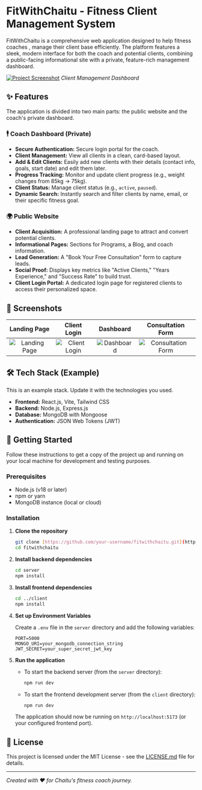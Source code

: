 <!-- <div align="center">
<img width="1200" height="475" alt="GHBanner" src="https://github.com/user-attachments/assets/0aa67016-6eaf-458a-adb2-6e31a0763ed6" />
</div>

# Run and deploy your AI Studio app

This contains everything you need to run your app locally.

View your app in AI Studio: https://ai.studio/apps/drive/1VWByRRZVS03eflv-ZPE45BUahqQIQmbv

## Run Locally

**Prerequisites:**  Node.js


1. Install dependencies:
   `npm install`
2. Set the `GEMINI_API_KEY` in [.env.local](.env.local) to your Gemini API key
3. Run the app:
   `npm run dev` -->

# FitWithChaitu - Fitness Client Management System

FitWithChaitu is a comprehensive web application designed to help fitness coaches , manage their client base efficiently. The platform features a sleek, modern interface for both the coach and potential clients, combining a public-facing informational site with a private, feature-rich management dashboard.

[![Project Screenshot](https://i.imgur.com/39l212G.png)](https://i.imgur.com/39l212G.png)
_Client Management Dashboard_

## ✨ Features

The application is divided into two main parts: the public website and the coach's private dashboard.

### 🕴️ Coach Dashboard (Private)
- **Secure Authentication:** Secure login portal for the coach.
- **Client Management:** View all clients in a clean, card-based layout.
- **Add & Edit Clients:** Easily add new clients with their details (contact info, goals, start date) and edit them later.
- **Progress Tracking:** Monitor and update client progress (e.g., weight changes from 85kg -> 75kg).
- **Client Status:** Manage client status (e.g., `active`, `paused`).
- **Dynamic Search:** Instantly search and filter clients by name, email, or their specific fitness goal.

### 🌍 Public Website
- **Client Acquisition:** A professional landing page to attract and convert potential clients.
- **Informational Pages:** Sections for Programs, a Blog, and coach information.
- **Lead Generation:** A "Book Your Free Consultation" form to capture leads.
- **Social Proof:** Displays key metrics like "Active Clients," "Years Experience," and "Success Rate" to build trust.
- **Client Login Portal:** A dedicated login page for registered clients to access their personalized space.

## 📸 Screenshots

| Landing Page | Client Login | Dashboard | Consultation Form |
| :---: | :---: | :---: | :---: |
| ![Landing Page](https://i.imgur.com/C30wY47.png) | ![Client Login](https://i.imgur.com/VpP7fK8.png) | ![Dashboard](https://i.imgur.com/39l212G.png) | ![Consultation Form](https://i.imgur.com/uRkL1T8.png) |


## 🛠️ Tech Stack (Example)

This is an example stack. Update it with the technologies you used.

-   **Frontend:** React.js, Vite, Tailwind CSS
-   **Backend:** Node.js, Express.js
-   **Database:** MongoDB with Mongoose
-   **Authentication:** JSON Web Tokens (JWT)

## 🚀 Getting Started

Follow these instructions to get a copy of the project up and running on your local machine for development and testing purposes.

### Prerequisites

-   Node.js (v18 or later)
-   npm or yarn
-   MongoDB instance (local or cloud)

### Installation

1.  **Clone the repository**
    ```sh
    git clone [https://github.com/your-username/fitwithchaitu.git](https://github.com/your-username/fitwithchaitu.git)
    cd fitwithchaitu
    ```

2.  **Install backend dependencies**
    ```sh
    cd server
    npm install
    ```

3.  **Install frontend dependencies**
    ```sh
    cd ../client
    npm install
    ```

4.  **Set up Environment Variables**

    Create a `.env` file in the `server` directory and add the following variables:

    ```env
    PORT=5000
    MONGO_URI=your_mongodb_connection_string
    JWT_SECRET=your_super_secret_jwt_key
    ```

5.  **Run the application**

    -   To start the backend server (from the `server` directory):
        ```sh
        npm run dev
        ```
    -   To start the frontend development server (from the `client` directory):
        ```sh
        npm run dev
        ```

    The application should now be running on `http://localhost:5173` (or your configured frontend port).

## 📄 License

This project is licensed under the MIT License - see the [LICENSE.md](LICENSE.md) file for details.

---

_Created with ❤️ for Chaitu's fitness coach journey._
